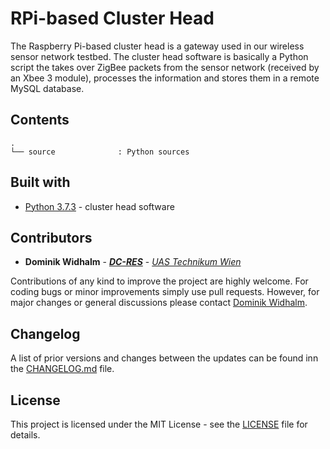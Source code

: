 # RPi-based Cluster Head

The Raspberry Pi-based cluster head is a gateway used in our wireless sensor network testbed.
The cluster head software is basically a Python script the takes over ZigBee packets from the sensor network (received by an Xbee 3 module), processes the information and stores them in a remote MySQL database.


## Contents

```
.
└── source              : Python sources
```


## Built with

* [Python 3.7.3](https://www.python.org/downloads/release/python-373/) - cluster head software


## Contributors

* **Dominik Widhalm** - [***DC-RES***](https://informatics.tuwien.ac.at/doctoral/resilient-embedded-systems/) - [*UAS Technikum Wien*](https://embsys.technikum-wien.at/staff/widhalm/)

Contributions of any kind to improve the project are highly welcome.
For coding bugs or minor improvements simply use pull requests.
However, for major changes or general discussions please contact [Dominik Widhalm](mailto:widhalm@technikum-wien.at?subject=ASN(x)%20on%20GitHub).


## Changelog

A list of prior versions and changes between the updates can be found inn the [CHANGELOG.md](CHANGELOG.md) file.


## License

This project is licensed under the MIT License - see the [LICENSE](LICENSE) file for details.
